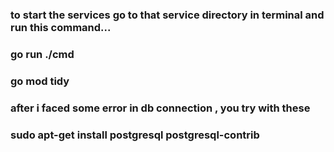 ### to start the services go to that service directory in terminal and run this command...

### go run ./cmd

### go mod tidy




### after i faced some error in db connection , you try with these
### sudo apt-get install postgresql postgresql-contrib
